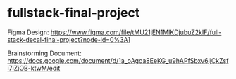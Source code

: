 # fullstack-final-project

Figma Design:
https://www.figma.com/file/tMU21jEN1MlKDjubuZ2kIF/full-stack-decal-final-project?node-id=0%3A1

Brainstorming Document:
https://docs.google.com/document/d/1a_oAgoa8EeKG_u9hAPfSbxv6ljCkZsfi7iZjOB-ktwM/edit
